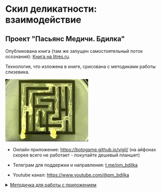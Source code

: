 # Скил деликатности: взаимодействие   

## Проект "Пасьянс Медичи. Бдилка"


Опубликована книга (там же запущен самостоятельный поток осознания): <a href="https://www.litres.ru/book/andrey-volkov-33168547/pasyans-medichi-bdilka-71113513/" target="_blank"> Книга на litres.ru</a>.

Технология, что изложена в книге, срисована с методиками работы слизевика.

<img src="./Картинки/слизевик.jpeg">

- Онлайн приложение: <a href="https://botogame.github.io/vigil/">https://botogame.github.io/vigil/</a> (на айфонах скорее всего не работает - покупайте дешевый планшет)

- Телеграм для поддержки и направления: <a href="https://t.me/+pray5RL3J3UyYTQy">t.me/pm_bdilka</a>

- Youtube канал: <a href="https://www.youtube.com/@pm_bdilka">https://www.youtube.com/@pm_bdilka</a>

<details>
<summary><ins>Методичка для работы с приложением</ins></summary>
 Ввод мечты:
 
1. Выбор пола: вы можете для новой мечты выбрать противоположный пол например чтобы спиздить артефакт симулировав артефакту (не вы выбираете артефакт, а артефакт выбирает и идет к вам) свойственный и нужный ему пол.

2. Последняя карта: если вы впервые или вы опять начали с чистого листа (удалили несобранные в квадратуру уклады) - выставляйте 8.

3. Мечтаю чтобы: используйте конструкцию "[мечтаю чтобы] у всех был социализирующий уклад что [я такой то]". Ваша мечта будет накладываться на карты от 2 до Туза, то есть обойдет все месяцы - предстанет перед Годом.

4. Выбор сферы влияния и направления влияния: перебирайте названия и по наитию ищите "врага" или уязвимое место. Чем точнее вычислите лазейку, тем тише хакните мир. Ну то есть нашли поломку - починили со своими условиями, внедрив мечту на реализацию, а мир доволен что починили.

5. Выбор типа необходимости: если создаете для себя и хотите плодов - то нужда, если вторгаетесь к кому то и забыли - внедрение.

6. Мечтаю для: это не относится к мечте, вы пишите аргумент для "старших арканов" (дней недели) почему вы доебались до Года, ну то есть пишите какое благо будет для мира. От этого в дальнейшем будет зависить дальнейшее развитие событий (текущий день недели может посчитать что ваше желание надо передать другому дню недели, что и включит в цепочку событий).

7. Если у вас получилось так, что расклад не создается по причине сходства с последней картой предыдущего уклада - меняйте направление влияния на рядом стоящее.


Стадия после чтения мантр:

1. Выбор характеристики уклада: определяете написанное "мечтаю для" к чему лучше всего подходит в совокупности вашего изменения (после прочтения всех мантр). По честному только, ну, используя свое наитие конечно же.

2. Желательно повторить ввод мечты еще три раза на другие конечные карты, которые ближе подходят по уязвимостям у 4-х стихий.
</details>
